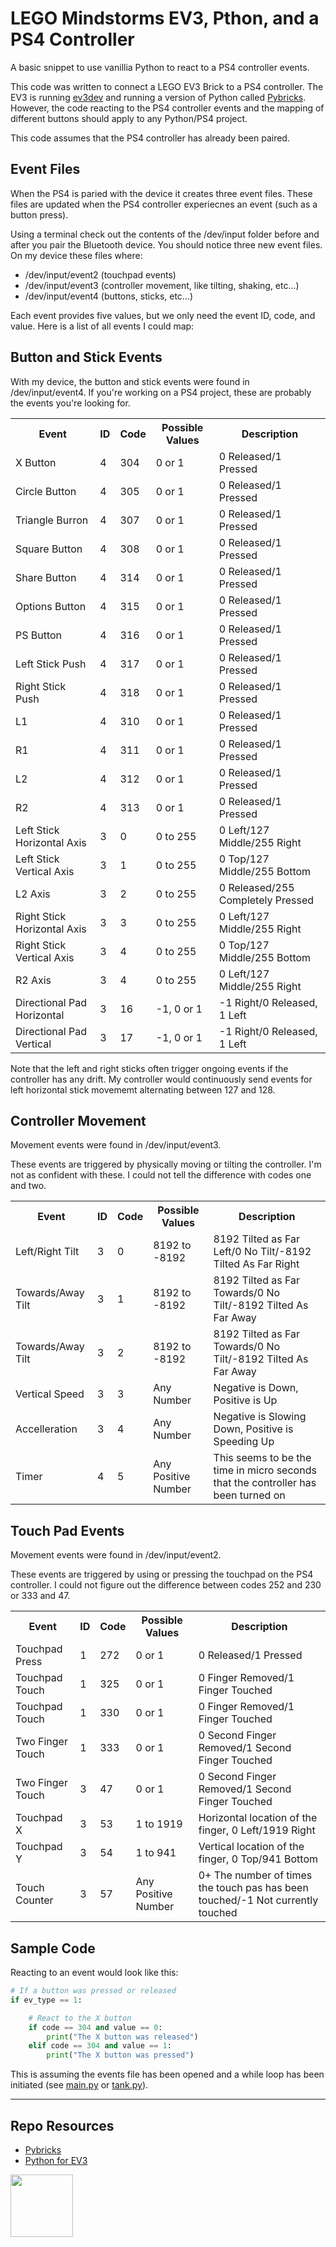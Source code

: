 # LEGO Mindstorms EV3, Pthon, and a PS4 Controller

A basic snippet to use vanillia Python to react to a PS4 controller events.

This code was written to connect a LEGO EV3 Brick to a PS4 controller. The EV3 is running [ev3dev](https://www.ev3dev.org/) and running a version of Python called [Pybricks](https://github.com/pybricks/pybricks-micropython). However, the code reacting to the PS4 controller events and the mapping of different buttons should apply to any Python/PS4 project.

This code assumes that the PS4 controller has already been paired. 

## Event Files
When the PS4 is paried with the device it creates three event files. These files are updated when the PS4 controller experiecnes an event (such as a button press). 

Using a terminal check out the contents of the /dev/input folder before and after you pair the Bluetooth device. You should notice three new event files. On my device these files where:

* /dev/input/event2 (touchpad events)
* /dev/input/event3 (controller movement, like tilting, shaking, etc...)
* /dev/input/event4 (buttons, sticks, etc...)

Each event provides five values, but we only need the event ID, code, and value. Here is a list of all events I could map:

## Button and Stick Events

With my device, the button and stick events were found in /dev/input/event4. If you're working on a PS4 project, these are probably the events you're looking for.

<table>
<tr><th>Event</th><th>ID</th><th>Code</th><th>Possible Values</th><th>Description</th></tr>
<tr><td>X Button</td><td>4</td><td>304</td><td>0 or 1</td><td>0 Released/1 Pressed</td></tr>
<tr><td>Circle Button</td><td>4</td><td>305</td><td>0 or 1</td><td>0 Released/1 Pressed</td></tr>
<tr><td>Triangle Burron</td><td>4</td><td>307</td><td>0 or 1</td><td>0 Released/1 Pressed</td></tr>
<tr><td>Square Button</td><td>4</td><td>308</td><td>0 or 1</td><td>0 Released/1 Pressed</td></tr>
<tr><td>Share Button</td><td>4</td><td>314</td><td>0 or 1</td><td>0 Released/1 Pressed</td></tr>
<tr><td>Options Button</td><td>4</td><td>315</td><td>0 or 1</td><td>0 Released/1 Pressed</td></tr>
<tr><td>PS Button</td><td>4</td><td>316</td><td>0 or 1</td><td>0 Released/1 Pressed</td></tr>
<tr><td>Left Stick Push</td><td>4</td><td>317</td><td>0 or 1</td><td>0 Released/1 Pressed</td></tr>
<tr><td>Right Stick Push</td><td>4</td><td>318</td><td>0 or 1</td><td>0 Released/1 Pressed</td></tr>
<tr><td>L1</td><td>4</td><td>310</td><td>0 or 1</td><td>0 Released/1 Pressed</td></tr>
<tr><td>R1</td><td>4</td><td>311</td><td>0 or 1</td><td>0 Released/1 Pressed</td></tr>
<tr><td>L2</td><td>4</td><td>312</td><td>0 or 1</td><td>0 Released/1 Pressed</td></tr>
<tr><td>R2</td><td>4</td><td>313</td><td>0 or 1</td><td>0 Released/1 Pressed</td></tr>
<tr><td>Left Stick Horizontal Axis</td><td>3</td><td>0</td><td>0 to 255</td><td>0 Left/127 Middle/255 Right</td></tr>
<tr><td>Left Stick Vertical Axis</td><td>3</td><td>1</td><td>0 to 255</td><td>0 Top/127 Middle/255 Bottom</td></tr>
<tr><td>L2 Axis</td><td>3</td><td>2</td><td>0 to 255</td><td>0 Released/255 Completely Pressed</td></tr>
<tr><td>Right Stick Horizontal Axis</td><td>3</td><td>3</td><td>0 to 255</td><td>0 Left/127 Middle/255 Right</td></tr>
<tr><td>Right Stick Vertical Axis</td><td>3</td><td>4</td><td>0 to 255</td><td>0 Top/127 Middle/255 Bottom</td></tr>
<tr><td>R2 Axis</td><td>3</td><td>4</td><td>0 to 255</td><td>0 Left/127 Middle/255 Right</td></tr>
<tr><td>Directional Pad Horizontal</td><td>3</td><td>16</td><td>-1, 0 or 1</td><td>-1 Right/0 Released, 1 Left</td></tr>
<tr><td>Directional Pad Vertical</td><td>3</td><td>17</td><td>-1, 0 or 1</td><td>-1 Right/0 Released, 1 Left</td></tr>
</table>

Note that the left and right sticks often trigger ongoing events if the controller has any drift. My controller would continuously send events for left horizontal stick movememt alternating between 127 and 128. 

## Controller Movement

Movement events were found in /dev/input/event3.

These events are triggered by physically moving or tilting the controller. I'm not as confident with these. I could not tell the difference with codes one and two. 

<table>
<tr><th>Event</th><th>ID</th><th>Code</th><th>Possible Values</th><th>Description</th></tr>
<tr><td>Left/Right Tilt</td><td>3</td><td>0</td><td>8192 to -8192</td><td>8192 Tilted as Far Left/0 No Tilt/-8192 Tilted As Far Right</td></tr>
<tr><td>Towards/Away Tilt</td><td>3</td><td>1</td><td>8192 to -8192</td><td>8192 Tilted as Far Towards/0 No Tilt/-8192 Tilted As Far Away</td></tr>
<tr><td>Towards/Away Tilt</td><td>3</td><td>2</td><td>8192 to -8192</td><td>8192 Tilted as Far Towards/0 No Tilt/-8192 Tilted As Far Away</td></tr>
<tr><td>Vertical Speed</td><td>3</td><td>3</td><td>Any Number</td><td>Negative is Down, Positive is Up</td></tr>
<tr><td>Accelleration</td><td>3</td><td>4</td><td>Any Number</td><td>Negative is Slowing Down, Positive is Speeding Up</td></tr>
<tr><td>Timer</td><td>4</td><td>5</td><td>Any Positive Number</td><td>This seems to be the time in micro seconds that the controller has been turned on</td></tr>
</table>

## Touch Pad Events

Movement events were found in /dev/input/event2.

These events are triggered by using or pressing the touchpad on the PS4 controller. I could not figure out the difference between codes 252 and 230 or 333 and 47.

<table>
<tr><th>Event</th><th>ID</th><th>Code</th><th>Possible Values</th><th>Description</th></tr>
<tr><td>Touchpad Press</td><td>1</td><td>272</td><td>0 or 1</td><td>0 Released/1 Pressed</td></tr>
<tr><td>Touchpad Touch</td><td>1</td><td>325</td><td>0 or 1</td><td>0 Finger Removed/1 Finger Touched</td></tr>
<tr><td>Touchpad Touch</td><td>1</td><td>330</td><td>0 or 1</td><td>0 Finger Removed/1 Finger Touched</td></tr>
<tr><td>Two Finger Touch</td><td>1</td><td>333</td><td>0 or 1</td><td>0 Second Finger Removed/1 Second Finger Touched</td></tr>
<tr><td>Two Finger Touch</td><td>3</td><td>47</td><td>0 or 1</td><td>0 Second Finger Removed/1 Second Finger Touched</td></tr>
<tr><td>Touchpad X</td><td>3</td><td>53</td><td>1 to 1919</td><td>Horizontal location of the finger, 0 Left/1919 Right</td></tr>
<tr><td>Touchpad Y</td><td>3</td><td>54</td><td>1 to 941</td><td>Vertical location of the finger, 0 Top/941 Bottom</td></tr>
<tr><td>Touch Counter</td><td>3</td><td>57</td><td>Any Positive Number</td><td>0+ The number of times the touch pas has been touched/-1 Not currently touched</td></tr>
</table>

## Sample Code

Reacting to an event would look like this:

```python
# If a button was pressed or released
if ev_type == 1:

    # React to the X button
    if code == 304 and value == 0:
        print("The X button was released")
    elif code == 304 and value == 1:
        print("The X button was pressed")
```

This is assuming the events file has been opened and a while loop has been initiated (see [main.py](main.py) or [tank.py](tank.py)).

---

## Repo Resources

- [Pybricks](https://docs.pybricks.com/en/latest/ev3devices.html)
- [Python for EV3](https://education.lego.com/en-us/product-resources/mindstorms-ev3/teacher-resources/python-for-ev3)

<a href="https://codeadam.ca">
<img src="https://codeadam.ca/images/code-block.png" width="100">
</a>
